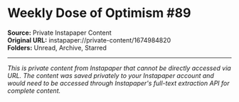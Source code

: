 # Weekly Dose of Optimism #89

**Source:** Private Instapaper Content  
**Original URL:** instapaper://private-content/1674984820  
**Folders:** Unread, Archive, Starred  

---

*This is private content from Instapaper that cannot be directly accessed via URL. The content was saved privately to your Instapaper account and would need to be accessed through Instapaper's full-text extraction API for complete content.*